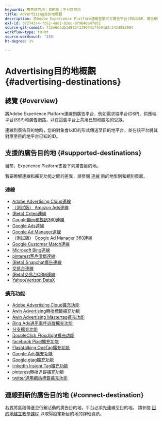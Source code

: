 ```yaml
---
keywords: 廣告目的地；目的地；平台目的地
title: Advertising目的地概觀
description: 將Adobe Experience Platform連線至第三方廣告平台(例如DSP、廣告網路、SSP)，並共用這些平台的假名對象。
exl-id: 072743a4-fc62-4a61-92ec-8f9640a47ab2
source-git-commit: 732e6d3d53d983f3390941f4694d2c542d882004
workflow-type: tm+mt
source-wordcount: '258'
ht-degree: 1%

---
```


# Advertising目的地概觀 {#advertising-destinations}

## 總覽 {#overview}

將Adobe Experience Platform連線到廣告平台，例如需求端平台(DSP)、供應端平台(SSP)和廣告網路，以在這些平台上共用已知和匿名的受眾。

連線到廣告目的地時，您的對象會以ID的形式傳送至目的地平台，並在該平台將其對應至目的地平台已知的ID。

## 支援的廣告目的地 {#supported-destinations}

目前，Experience Platform支援下列廣告目的地。

若要瞭解連線和擴充功能之間的差異，請參閱 [連線](../../destination-types.md#connections) 目的地型別和類別頁面。

### 連線

* [Adobe Advertising Cloud連線](adobe-advertising-cloud-connection.md)
* [（測試版） Amazon Ads連線](amazon-ads.md)
* [(Beta) Criteo連線](criteo.md)
* [Google顯示和視訊360連線](google-dv360.md)
* [Google Ads連線](google-ads-destination.md)
* [Google Ad Manager連線](google-ad-manager.md)
* [（測試版） Google Ad Manager 360連線](google-ad-manager-360-connection.md)
* [Google Customer Match連線](google-customer-match.md)
* [Microsoft Bing連線](bing.md)
* [pinterest客戶清單連線](pinterest.md)
* [(Beta) Snapchat廣告連線](snap-inc.md)
* [交易台連線](tradedesk.md)
* [(Beta)交易台CRM連線](tradedesk-emails.md)
* [Yahoo/Verizon DataX](datax.md)

### 擴充功能

* [Adobe Advertising Cloud擴充功能](adobe-advertising-cloud.md)
* [Awin Advertising轉換標籤擴充功能](awin-conversiontag.md)
* [Awin Advertising Mastertag擴充功能](awin-mastertag.md)
* [Bing Ads通用事件追蹤擴充功能](bing-ads.md)
* [分支擴充功能](branch.md)
* [DoubleClick Floodlight擴充功能](doubleclick-floodlight.md)
* [facebook Pixel擴充功能](facebook-pixel.md)
* [Flashtalking OneTag擴充功能](flashtalking.md)
* [Google Ads擴充功能](google-ads-extension.md)
* [Google gtag擴充功能](gtag-advertising.md)
* [linkedIn Insight Tag擴充功能](linkedin.md)
* [pinterest轉換追蹤擴充功能](pinterest-extension.md)
* [twitter通用網站標籤擴充功能](twitter-uwt.md)

## 連線到新的廣告目的地 {#connect-destination}

若要將區段傳送至行銷活動的廣告目的地，平台必須先連線至目的地。 請參閱 [目的地建立教學課程](../../ui/connect-destination.md) 以取得設定新目的地的詳細資訊。
